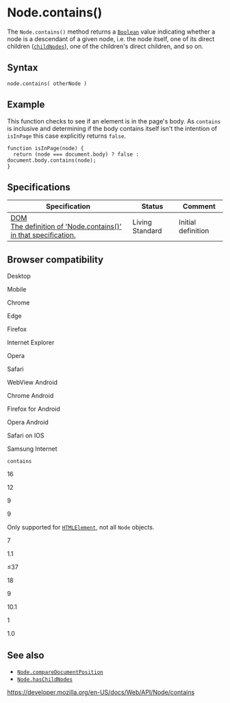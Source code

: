 # Node.contains()

The `Node.contains()` method returns a [`Boolean`](https://developer.mozilla.org/en-US/docs/Web/JavaScript/Reference/Global_Objects/Boolean) value indicating whether a node is a descendant of a given node, i.e. the node itself, one of its direct children ([`childNodes`](childnodes)), one of the children's direct children, and so on.

## Syntax

    node.contains( otherNode )

## Example

This function checks to see if an element is in the page's body. As `contains` is inclusive and determining if the body contains itself isn't the intention of `isInPage` this case explicitly returns `false`.

    function isInPage(node) {
      return (node === document.body) ? false : document.body.contains(node);
    }

## Specifications

<table><thead><tr class="header"><th>Specification</th><th>Status</th><th>Comment</th></tr></thead><tbody><tr class="odd"><td><a href="https://dom.spec.whatwg.org/#dom-node-contains">DOM<br />
<span class="small">The definition of 'Node.contains()' in that specification.</span></a></td><td><span class="spec-living">Living Standard</span></td><td>Initial definition</td></tr></tbody></table>

## Browser compatibility

Desktop

Mobile

Chrome

Edge

Firefox

Internet Explorer

Opera

Safari

WebView Android

Chrome Android

Firefox for Android

Opera Android

Safari on IOS

Samsung Internet

`contains`

16

12

9

9

Only supported for [`HTMLElement`](https://developer.mozilla.org/docs/Web/API/HTMLElement), not all `Node` objects.

7

1.1

≤37

18

9

10.1

1

1.0

## See also

- [`Node.compareDocumentPosition`](comparedocumentposition)
- [`Node.hasChildNodes`](haschildnodes)

<a href="https://developer.mozilla.org/en-US/docs/Web/API/Node/contains" class="_attribution-link">https://developer.mozilla.org/en-US/docs/Web/API/Node/contains</a>
